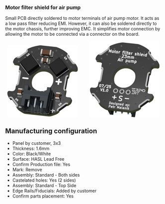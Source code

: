 ### Motor filter shield for air pump
Small PCB directly soldered to motor terminals of air pump motor. It acts as a low pass filter reducing EMI. However, it can also be soldered directly to the motor chassis, further improving EMC. It simplifies motor connection by allowing the motor to be connected via a connector on the board.

<p align="center">
  <img alt="3D Top Angled" src="images/angled_top.png" width="45%">
&nbsp; &nbsp; &nbsp; &nbsp;
  <img alt="3D Bottom Angled" src="images/angled_bottom.png" width="45%">
</p>

## Manufacturing configuration
- Panel by customer, 3x3
- Thickness: 1.6mm
- Color: Black/White
- Surface: HASL Lead Free
- Confirm Production file: Yes
- Mark: Remove
- Assembly: Standard - Both sides
- Castelated holes: Yes (2 sides)
- Assembly: Standard - Top Side
- Edge Rails/Fiducials: Added by customer
- Confirm parts placement: Yes
